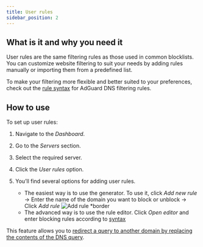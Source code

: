 ```yaml
---
title: User rules
sidebar_position: 2
---
```


## What is it and why you need it

User rules are the same filtering rules as those used in common blocklists. You can customize website filtering to suit your needs by adding rules manually or importing them from a predefined list.

To make your filtering more flexible and better suited to your preferences, check out the [rule syntax](/general/dns-filtering-syntax/) for AdGuard DNS filtering rules.

## How to use

To set up user rules:

1. Navigate to the _Dashboard_.

2. Go to the _Servers_ section.

3. Select the required server.

4. Click the _User rules_ option.

5. You’ll find several options for adding user rules.

    - The easiest way is to use the generator. To use it, click _Add new rule_ → Enter the name of the domain you want to block or unblock → Click _Add rule_
        ![Add rule \*border](https://cdn.adtidy.org/content/kb/dns/private/new_dns/userrules_step5.png)
    - The advanced way is to use the rule editor. Click _Open editor_ and enter blocking rules according to [syntax](/general/dns-filtering-syntax/)

This feature allows you to [redirect a query to another domain by replacing the contents of the DNS query](/general/dns-filtering-syntax/#dnsrewrite-modifier).
